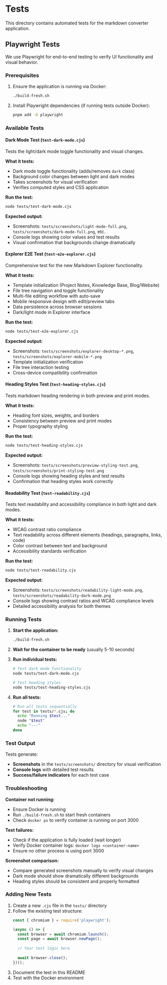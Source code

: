# Tests

This directory contains automated tests for the markdown converter application.

## Playwright Tests

We use Playwright for end-to-end testing to verify UI functionality and visual behavior.

### Prerequisites

1. Ensure the application is running via Docker:
   ```bash
   ./build-fresh.sh
   ```

2. Install Playwright dependencies (if running tests outside Docker):
   ```bash
   pnpm add -D playwright
   ```

### Available Tests

#### Dark Mode Test (`test-dark-mode.cjs`)
Tests the light/dark mode toggle functionality and visual changes.

**What it tests:**
- Dark mode toggle functionality (adds/removes `dark` class)
- Background color changes between light and dark modes
- Takes screenshots for visual verification
- Verifies computed styles and CSS application

**Run the test:**
```bash
node tests/test-dark-mode.cjs
```

**Expected output:**
- Screenshots: `tests/screenshots/light-mode-full.png`, `tests/screenshots/dark-mode-full.png`, etc.
- Console logs showing color values and test results
- Visual confirmation that backgrounds change dramatically

#### Explorer E2E Test (`test-e2e-explorer.cjs`)
Comprehensive test for the new Markdown Explorer functionality.

**What it tests:**
- Template initialization (Project Notes, Knowledge Base, Blog/Website)
- File tree navigation and toggle functionality
- Multi-file editing workflow with auto-save
- Mobile responsive design with edit/preview tabs
- Data persistence across browser sessions
- Dark/light mode in Explorer interface

**Run the test:**
```bash
node tests/test-e2e-explorer.cjs
```

**Expected output:**
- Screenshots: `tests/screenshots/explorer-desktop-*.png`, `tests/screenshots/explorer-mobile-*.png`
- Template initialization verification
- File tree interaction testing
- Cross-device compatibility confirmation

#### Heading Styles Test (`test-heading-styles.cjs`)
Tests markdown heading rendering in both preview and print modes.

**What it tests:**
- Heading font sizes, weights, and borders
- Consistency between preview and print modes
- Proper typography styling

**Run the test:**
```bash
node tests/test-heading-styles.cjs
```

**Expected output:**
- Screenshots: `tests/screenshots/preview-styling-test.png`, `tests/screenshots/print-styling-test.png`
- Console logs showing heading styles and test results
- Confirmation that heading styles work correctly

#### Readability Test (`test-readability.cjs`)
Tests text readability and accessibility compliance in both light and dark modes.

**What it tests:**
- WCAG contrast ratio compliance
- Text readability across different elements (headings, paragraphs, links, code)
- Color contrast between text and background
- Accessibility standards verification

**Run the test:**
```bash
node tests/test-readability.cjs
```

**Expected output:**
- Screenshots: `tests/screenshots/readability-light-mode.png`, `tests/screenshots/readability-dark-mode.png`
- Console logs showing contrast ratios and WCAG compliance levels
- Detailed accessibility analysis for both themes

### Running Tests

1. **Start the application:**
   ```bash
   ./build-fresh.sh
   ```

2. **Wait for the container to be ready** (usually 5-10 seconds)

3. **Run individual tests:**
   ```bash
   # Test dark mode functionality
   node tests/test-dark-mode.cjs
   
   # Test heading styles
   node tests/test-heading-styles.cjs
   ```

4. **Run all tests:**
   ```bash
   # Run all tests sequentially
   for test in tests/*.cjs; do
     echo "Running $test..."
     node "$test"
     echo "---"
   done
   ```

### Test Output

Tests generate:
- **Screenshots** in the `tests/screenshots/` directory for visual verification
- **Console logs** with detailed test results
- **Success/failure indicators** for each test case

### Troubleshooting

**Container not running:**
- Ensure Docker is running
- Run `./build-fresh.sh` to start fresh containers
- Check `docker ps` to verify container is running on port 3000

**Test failures:**
- Check if the application is fully loaded (wait longer)
- Verify Docker container logs: `docker logs <container-name>`
- Ensure no other process is using port 3000

**Screenshot comparison:**
- Compare generated screenshots manually to verify visual changes
- Dark mode should show dramatically different backgrounds
- Heading styles should be consistent and properly formatted

### Adding New Tests

1. Create a new `.cjs` file in the `tests/` directory
2. Follow the existing test structure:
   ```javascript
   const { chromium } = require('playwright');
   
   (async () => {
     const browser = await chromium.launch();
     const page = await browser.newPage();
     
     // Your test logic here
     
     await browser.close();
   })();
   ```
3. Document the test in this README
4. Test with the Docker environment